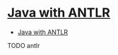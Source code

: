 # [Java with ANTLR](https://www.baeldung.com/java-antlr)

- [Java with ANTLR](#java-with-antlr)












TODO antlr